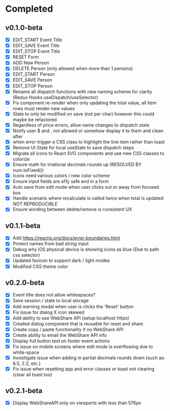 # Completed

## v0.1.0-beta

- [x] EDIT_START Event Title
- [x] EDIT_SAVE Event Title
- [x] EDIT_STOP Event Title
- [x] RESET Form
- [x] ADD New Person
- [x] DELETE Person (only allowed when more than 1 persons)
- [x] EDIT_START Person
- [x] EDIT_SAVE Person
- [x] EDIT_STOP Person
- [x] Rename all dispatch functions with new naming scheme for clarity (Redux Hooks useDispatch/useSelector)
- [x] Fix component re-render when only updating the total value, all item rows must render new values
- [x] State to only be modified on save (not per char) however this could maybe be refactored
- [x] Regardless of price errors, allow name changes to dispatch state
- [x] Notify user $ and , not allowed or somehow display it to them and clean after
- [x] when error trigger a CSS class to highlight the line item rather than toast
- [x] Remove UI State for local useState to save dispatch steps
- [x] Migrate all icons to React SVG components and use new CSS classes to colorize
- [x] Ensure math for irrational decimals rounds up (RESOLVED BY num.toFixed())
- [x] Icons need various colors / new color scheme
- [x] Ensure input fields are a11y safe and in a form
- [x] Auto save from edit mode when user clicks out or away from focused box 
- [x] Handle scenario where recalculate is called twice when total is updated *NOT REPRODUCIBLE*
- [x] Ensure wording between delete/remove is consistent UX

## v0.1.1-beta

- [x] Add https://reactjs.org/docs/error-boundaries.html
- [x] Protect names from bad string input
- [x] Debug why iOS physical device is showing icons as blue (Due to path css selector)
- [x] Updated favicon to support dark / light modes
- [x] Modified CSS theme color

## v0.2.0-beta 

- [x] Event title does not allow whitespaces?
- [x] Save session / state to local storage
- [x] Add warning modal when user is clicks the 'Reset' button
- [x] Fix issue for dialog X icon skewed
- [x] Add ability to use WebShare API (setup localhost https)
- [x] Created dialog component that is reusable for reset and share
- [x] Create copy / paste functionality if no WebShare API
- [x] Create ability to email the WebShare API info 
- [x] Display full button text on footer event actions 
- [x] Fix issue on mobile screens where edit mode is overflowing due to white-space
- [x] Investigate issue when adding in partial decimals rounds down (such as: 6.5, 2.2, etc.)
- [x] Fix issue when resetting app and error classes or toast not clearing (clear all toast too)

 ## v0.2.1-beta 
 - [x] Display WebShareAPI only on viewports with less than 576px